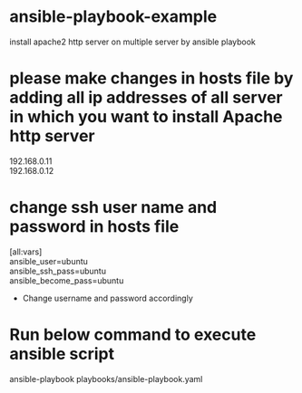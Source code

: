 # ansible-playbook-example
install apache2 http server on multiple server by ansible playbook

# please make changes in hosts file by adding all ip addresses of all server in which you want to install Apache http server
192.168.0.11 <br />
192.168.0.12 <br />

# change ssh user name and password in hosts file
[all:vars] <br />
ansible_user=ubuntu <br />
ansible_ssh_pass=ubuntu <br />
ansible_become_pass=ubuntu <br />
* Change username  and password accordingly  <br />

# Run below command to execute ansible script 
ansible-playbook playbooks/ansible-playbook.yaml
